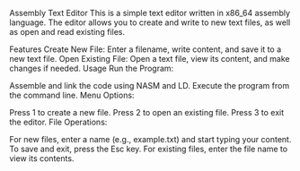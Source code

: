 Assembly Text Editor
This is a simple text editor written in x86_64 assembly language. The editor allows you to create and write to new text files, as well as open and read existing files.

Features
Create New File: Enter a filename, write content, and save it to a new text file.
Open Existing File: Open a text file, view its content, and make changes if needed.
Usage
Run the Program:

Assemble and link the code using NASM and LD.
Execute the program from the command line.
Menu Options:

Press 1 to create a new file.
Press 2 to open an existing file.
Press 3 to exit the editor.
File Operations:

For new files, enter a name (e.g., example.txt) and start typing your content.
To save and exit, press the Esc key.
For existing files, enter the file name to view its contents.
